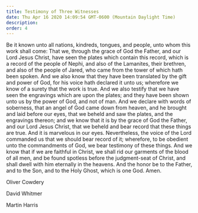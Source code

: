 ```yaml
---
title: Testimony of Three Witnesses
date: Thu Apr 16 2020 14:09:54 GMT-0600 (Mountain Daylight Time)
description: 
order: 4
---
```


<p>
  Be it known unto all nations, kindreds, tongues, and people, unto whom this
  work shall come: That we, through the grace of God the Father, and our Lord
  Jesus Christ, have seen the plates which contain this record, which is a
  record of the people of Nephi, and also of the Lamanites, their brethren, and
  also of the people of Jared, who came from the tower of which hath been
  spoken. And we also know that they have been translated by the gift and power
  of God, for his voice hath declared it unto us; wherefore we know of a surety
  that the work is true. And we also testify that we have seen the engravings
  which are upon the plates; and they have been shown unto us by the power of
  God, and not of man. And we declare with words of soberness, that an angel of
  God came down from heaven, and he brought and laid before our eyes, that we
  beheld and saw the plates, and the engravings thereon; and we know that it is
  by the grace of God the Father, and our Lord Jesus Christ, that we beheld and
  bear record that these things are true. And it is marvelous in our eyes.
  Nevertheless, the voice of the Lord commanded us that we should bear record of
  it; wherefore, to be obedient unto the commandments of God, we bear testimony
  of these things. And we know that if we are faithful in Christ, we shall rid
  our garments of the blood of all men, and be found spotless before the
  judgment-seat of Christ, and shall dwell with him eternally in the heavens.
  And the honor be to the Father, and to the Son, and to the Holy Ghost, which
  is one God. Amen.
</p>
<div class="closing-block">
  <p>Oliver Cowdery</p>
  <p>David Whitmer</p>
  <p>Martin Harris</p>
</div>
